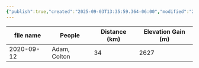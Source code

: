 ```yaml
---
{"publish":true,"created":"2025-09-03T13:35:59.364-06:00","modified":"2025-09-03T14:57:02.317-06:00","published":"2025-09-03T14:57:02.317-06:00","tags":["route"],"cssclasses":"","elevation":null,"region":"Kananaskis","location":"50.718232, -114.9177594","DWYT":null,"Kane":"Easy","completed":true}
---
```



| file name  |    People    | Distance (km) | Elevation Gain (m) |
| ---------- | ------------ | ------------- | ------------------ |
| 2020-09-12 | Adam, Colton |      34       |        2627        |
